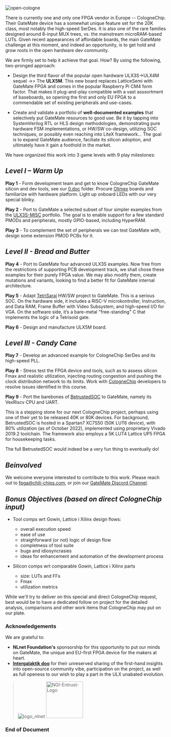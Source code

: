 ![open-cologne](https://github.com/chili-chips-ba/openCologne/assets/67533663/917a1eb9-7c9f-43a9-a9bc-72b73aaac05b)
 
There is currently one and only one FPGA vendor in Europe -- CologneChip. Their GateMate device has a somewhat unique feature set for the 20K class, most notably the high-speed SerDes. It is also one of the rare families designed around 8-input MUX trees, vs. the mainstream microRAM-based LUTs. Given recent appearances of affordable boards, the main GateMate challenge at this moment, and indeed an opportunity, is to get hold and grow roots in the open hardware dev community. 

We are firmly set to help it achieve that goal. How? By using the following, two-pronged approach:

 - Design the third flavor of the popular open hardware ULX3S->ULX4M sequel ->> The **ULX5M**. This new board replaces LatticeSemi with GateMate FPGA and comes in the popular Raspberry Pi CM4 form factor. That makes it plug-and-play compatible with a vast asssortment of baseboards, so opening the first and only EU FPGA to a commendable set of existing peripherals and use-cases.

 - Create and validate a portfolio of **well-documented examples** that selectively put GateMate resources to good use. Be it by tapping into SystemVerilog RTL or HLS design methodologies, demonstrating pure hardware FSM implementations, or HW/SW co-design, utilizing SOC techniques, or possibly even reaching into LiteX framework... The goal is to expand GateMate audience, faciliate its silicon adoption, and ultimately have it gain a foothold in the market.

We have organized this work into 3 game levels with 9 play milestones:

## *Level I – Warm Up*

**Play 1** - Form development team and get to know CologneChip GateMate silicon and dev tools, see our [0.doc](https://github.com/chili-chips-ba/openCologne/tree/main/0.doc) folder. Procure [Olimex](https://www.olimex.com/Products/FPGA/GateMate/GateMateA1-EVB/open-source-hardware) boards and familiarize with hardware platform. Light up onboard LEDs with our very special blinky.

**Play 2** - Port to GateMate a selected subset of four simpler examples from the [ULX3S-MISC](https://github.com/emard/ulx3s-misc/tree/master/examples) portfolio. The goal is to enable support for a few standard PMODs and peripherals, mostly GPIO-based, including HyperRAM.

**Play 3** - To complement the set of peripherals we can test GateMate with, design some extension PMOD PCBs for it.

## *Level II - Bread and Butter*

**Play 4** - Port to GateMate four advanced ULX3S examples. Now free from the restrictions of supporting PCB development track, we shall chose these examples for their purely FPGA value. We may also modify them, create mutations and variants, looking to find a better fit for GateMate internal architecture.

**Play 5** - Adapt [TetriSaraj](https://github.com/chili-chips-ba/openXC7-TetriSaraj) HW/SW project to GateMate. This is a serious SOC. On the hardware side, it includes a RISC-V microkontroller, Instruction, and Data RAM, Frame Buffer with Video Subsystem, and high-speed I/O for VGA. On the software side, it’s a bare-metal "free-standing" C that implements the logic of a Tetrisoid gate.

**Play 6** - Design and manufacture ULX5M board.

## *Level III - Candy Cane*

**Play 7** - Develop an advanced example for CologneChip SerDes and its high-speed PLL.

**Play 8** - Stress test the FPGA device and tools, such as to assess silicon Fmax and realistic utilization, injecting routing congestion and pushing the clock distribution network to its limits. Work with 
[CologneChip](https://www.colognechip.com/programmable-logic/gatemate">CologneChip) developers to resolve issues identified in this course. 

**Play 9** - Port the barebones of [BetrustedSOC](https://github.com/betrusted-io/betrusted-soc) to GateMate, namely its VexRiscv CPU and UART.

This is a stepping stone for our next CologneChip project, perhaps using one of their yet to be released 40K or 80K devices. For background, BetrustedSOC is hosted in a Spartan7 XC7S50 (50K LUT6 device), with 80% utilization (as of October 2022), implemented using proprietary Vivado 2019.2 toolchain. The framework also employs a 5K LUT4 Lattice UP5 FPGA for housekeeping tasks. 

The full BetrustedSOC would indeed be a very fun thing to eventually do!

## *Beinvolved*
We welcome everyone interested to contribute to this work. Please reach out to fpga@chili-chips.com, or join our <a href="https://discord.gg/F5UPDFFdsH">GateMate Discord Channel</a>. 

## *Bonus Objectives (based on direct CologneChip input)*
- Tool comps wrt Gowin, Lattice i Xilinx design flows:
    - overall execution speed
    - ease of use
    - straighforward (or not) logic of design flow
    - completness of tool suite
    - bugs and idiosyncrasies
    - ideas for enhancement and automation of the development process

- Silicon comps wrt comparable Gowin, Lattice i Xilinx parts
    - size: LUTs and FFs
    - Fmax
    - utilization metrics

While we'll try to deliver on this special and direct CologneChip request, best would be to have a dedicated follow on project for the detailed analysis, comparisons and other work items that CologneChip may put on our plate.

**<h3> Acknowledgements </h3>** 
We are grateful to:
  - **NLnet Foundation's** sponsorship for this opportunity to put our minds on GateMate, the unique and EU-first FPGA device for the makers at heart.
  - **[Intergalaktik doo](https://intergalaktik.eu)** for their unreserved sharing of the first-hand insights into open-source community vibe, participation on the project, as well as full openess to our wish to play a part in the ULX unabated evolution.
   
> ![logo_nlnet](https://github.com/chili-chips-ba/openeye/assets/67533663/18e7db5c-8c52-406b-a58e-8860caa327c2)
> <img width="115" alt="NGI-Entrust-Logo" src="https://github.com/chili-chips-ba/openeye-CamSI/assets/67533663/013684f5-d530-42ab-807d-b4afd34c1522">

**<h3>  End of Document </h3>** 
